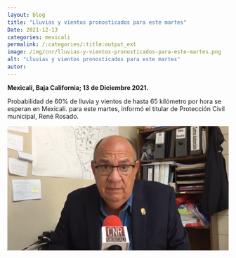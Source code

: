 ```yaml
---
layout: blog
title: "Lluvias y vientos pronosticados para este martes"
Date: 2021-12-13
categories: mexicali
permalink: /:categories/:title:output_ext
image: /img/cnr/lluvias-y-vientos-pronosticados-para-este-martes.png
alt: "Lluvias y vientos pronosticados para este martes"
autor:
---
```


**Mexicali, Baja California; 13 de Diciembre 2021.** 

Probabilidad de 60% de lluvia y vientos de hasta 65 kilómetro por hora se esperan en Mexicali.
 para este martes, informó el titular de Protección Civil municipal, René Rosado.

<div id="carouselExampleSlidesOnly" class="carousel slide" data-ride="carousel">
  <div class="carousel-inner">
    <div class="carousel-item active">
       <img class="d-block w-100" src="/img/cnr/lluvias-y-vientos-pronosticados-para-este-martes.png" loading="lazy"  alt="Lluvias y vientos pronosticados para este martes">
    </div>
  </div>
</div>